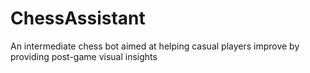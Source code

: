 # ChessAssistant
An intermediate chess bot aimed at helping casual players improve by providing post-game visual insights
